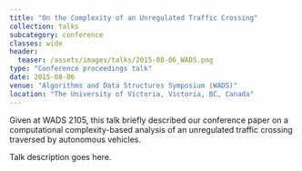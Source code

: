 ```yaml
---
title: "On the Complexity of an Unregulated Traffic Crossing"
collection: talks
subcategory: conference
classes: wide
header: 
  teaser: /assets/images/talks/2015-08-06_WADS.png
type: "Conference proceedings talk"
date: 2015-08-06
venue: "Algorithms and Data Structures Symposium (WADS)"
location: "The University of Victoria, Victoria, BC, Canada"
---
```


Given at WADS 2105, this talk briefly described our conference paper on a computational complexity-based analysis of an unregulated traffic crossing traversed by autonomous vehicles.



Talk description goes here.